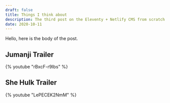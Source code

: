 ```yaml
---
draft: false
title: Things I think about
description: The third post on the Eleventy + Netlify CMS from scratch blog
date: 2020-10-11
---
```

Hello, here is the body of the post.

## Jumanji Trailer

{% youtube "rBxcF-r9Ibs" %}

## She Hulk Trailer

{% youtube "LePECEK2NmM" %}